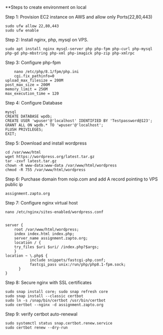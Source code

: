 **Steps to create environment on local	

Step 1: Provision EC2 instance on AWS and allow only Ports(22,80,443)	

	sudo ufw allow 22,80,443
	sudo ufw enable

Step 2: Install nginx, php, mysql on VPS.	

	sudo apt install nginx mysql-server php php-fpm php-curl php-mysql php-gd php-mbstring php-xml php-imagick php-zip php-xmlrpc

Step 3: Configure php-fpm

       	nano /etc/php/8.1/fpm/php.ini	
       	cgi.fix_pathinfo=0
	upload_max_filesize = 200M
	post_max_size = 200M
	memory_limit = 256M
	max_execution_time = 120   

Step 4:	Configure Database	

 	mysql
	CREATE DATABASE wpdb;
	CREATE USER 'wpuser'@'localhost' IDENTIFIED BY 'Testpassword@123';
	GRANT ALL ON wpdb.* TO 'wpuser'@'localhost';
	FLUSH PRIVILEGES;	
	EXIT;

Step 5:	Download and install wordpress 	

	cd /var/www/html
	wget https://wordpress.org/latest.tar.gz
	tar -zxvf latest.tar.gz
	chown -R www-data:www-data /var/www/html/wordpress
	chmod -R 755 /var/www/html/wordpress

Step 6:	Purchase domain from noip.com and add A record pointing to VPS public ip	

	assignment.zapto.org

Step 7: Configure nginx virtual host 	

	nano /etc/nginx/sites-enabled/wordpress.conf	
 

	server {
       	root /var/www/html/wordpress;
       	index index.html index.php;
       	server_name assignment.zapto.org;
       	location / {
        try_files $uri $uri/ /index.php?$args;
    	}
 	location ~ \.php$ {
               include snippets/fastcgi-php.conf;
               fastcgi_pass unix:/run/php/php8.1-fpm.sock;
          }
	}

Step 8: Secure nginx with SSL certificates	

	sudo snap install core; sudo snap refresh core
	sudo snap install --classic certbot
	sudo ln -s /snap/bin/certbot /usr/bin/certbot
	sudo certbot --nginx -d assignment.zapto.org

Step 9: verify certbot auto-renewal	

	sudo systemctl status snap.certbot.renew.service
	sudo certbot renew --dry-run
